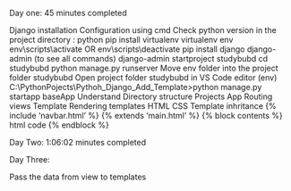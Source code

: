 Day one:
45 minutes completed 

Django installation
Configuration using cmd
Check python version in the project directory : python
pip install virtualenv
virtualenv env
env\scripts\activate OR env\scripts\deactivate
pip install django
django-admin (to see all commands)
django-admin startproject studybubd
cd studybubd
python manage.py runserver
Move env folder into the project folder studybubd
Open project folder studybubd in VS Code editor
(env) C:\PythonPojects\Pythoh_Django_Add_Template>python manage.py startapp baseApp
Understand Directory structure 
Projects
App
Routing
views 
Template 
Rendering templates
HTML CSS
Template inhritance
{% include ‘navbar.html’ %}
{% extends ‘main.html’ %}
{% block contents %} html code {% endblock %}


Day Two:
1:06:02 minutes completed 

Day Three:

Pass the data from view to templates
